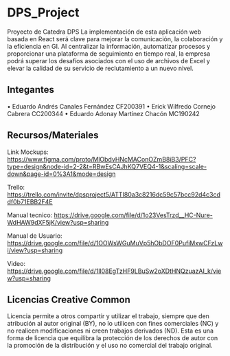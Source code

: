 # DPS_Project
Proyecto de Catedra DPS
La implementación de esta aplicación web basada en React será clave para mejorar la
comunicación, la colaboración y la eficiencia en GI. Al centralizar la información, automatizar
procesos y proporcionar una plataforma de seguimiento en tiempo real, la empresa podrá
superar los desafíos asociados con el uso de archivos de Excel y elevar la calidad de su
servicio de reclutamiento a un nuevo nivel.

## Integantes 
• Eduardo Andrés Canales Fernández CF200391
• Erick Wilfredo Cornejo Cabrera CC200344
• Eduardo Adonay Martínez Chacón MC190242

## Recursos/Materiales

Link Mockups: https://www.figma.com/proto/MlObdvHNcMAConOZmB8iB3/PFC?type=design&node-id=2-2&t=RBwEsCAJhKQ7VEQ4-1&scaling=scale-down&page-id=0%3A1&mode=design

Trello: https://trello.com/invite/dpsproject5/ATTI80a3c8216dc59c57bcc92d4c3cddf0b71EBB2F4E 

Manual tecnico: https://drive.google.com/file/d/1o23VesTrzd__HC-Nure-WdHAW9dXF5jK/view?usp=sharing

Manual de Usuario: https://drive.google.com/file/d/1OOWsWGuMuVp5hObDOF0PufiMxwCFzLwi/view?usp=sharing

Video: https://drive.google.com/file/d/1ll08EgTzHF9LBuSw2oXDtHNQzuazAI_k/view?usp=sharing

## Licencias Creative Common
Licencia permite a otros compartir y utilizar el trabajo, siempre que den atribución al autor original (BY), no lo utilicen con fines comerciales (NC) y no realicen modificaciones ni creen trabajos derivados (ND). Esta es una forma de licencia que equilibra la protección de los derechos de autor con la promoción de la distribución y el uso no comercial del trabajo original.

